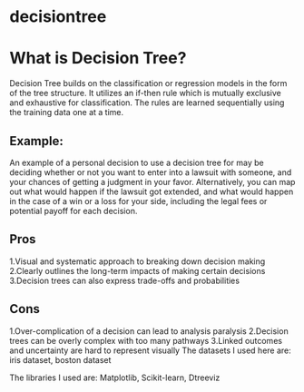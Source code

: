# decisiontree

<h1>What is Decision Tree?</h1>
Decision Tree builds on the classification or regression models in the form of the tree structure. It utilizes an if-then rule which is mutually exclusive and exhaustive for classification. The rules are learned sequentially using the training data one at a time.
<h2>Example:</h2>
An example of a personal decision to use a decision tree for may be deciding whether or not you want to enter into a lawsuit with someone, and your chances of getting a judgment in your favor. Alternatively, you can map out what would happen if the lawsuit got extended, and what would happen in the case of a win or a loss for your side, including the legal fees or potential payoff for each decision.
<h2>Pros</h2>
1.Visual and systematic approach to breaking down decision making
2.Clearly outlines the long-term impacts of making certain decisions
3.Decision trees can also express trade-offs and probabilities
<h2>Cons</h2>
1.Over-complication of a decision can lead to analysis paralysis
2.Decision trees can be overly complex with too many pathways
3.Linked outcomes and uncertainty are hard to represent visually
The datasets I used here are: iris dataset, boston dataset

The libraries I used are: Matplotlib, Scikit-learn, Dtreeviz
